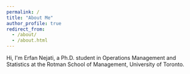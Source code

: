 ```yaml
---
permalink: /
title: "About Me"
author_profile: true
redirect_from: 
  - /about/
  - /about.html
---
```

Hi, I'm Erfan Nejati, a Ph.D. student in Operations Management and Statistics at the Rotman School of Management, University of Toronto.

